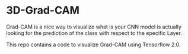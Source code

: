 # 3D-Grad-CAM
Grad-CAM is a nice way to visualize what is your CNN model is actually looking for the prediction of the class with respect to the epecific Layer.


This repo contains a code to visualize Grad-CAM using Tensorflow 2.0.
